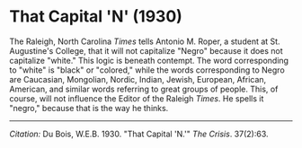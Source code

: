 <!--
title:   That Capital 'N'
author:  Du Bois, W.E.B.
journal: The Crisis
year:    1930
volume:  37
issue:   2
pages:   63
-->
# That Capital 'N' (1930)

The Raleigh, North Carolina *Times* tells Antonio M. Roper, a student at St. Augustine's College, that it will not capitalize "Negro" because it does not capitalize "white." This logic is beneath contempt. The word corresponding to "white" is "black" or "colored," while the words corresponding to Negro are Caucasian, Mongolian, Nordic, Indian, Jewish, European, African, American, and similar words referring to great groups of people. This, of course, will not influence the Editor of the Raleigh *Times*. He spells it "negro," because that is the way he thinks. 

______________
*Citation:* Du Bois, W.E.B. 1930. "That Capital 'N.'" *The Crisis*. 37(2):63.